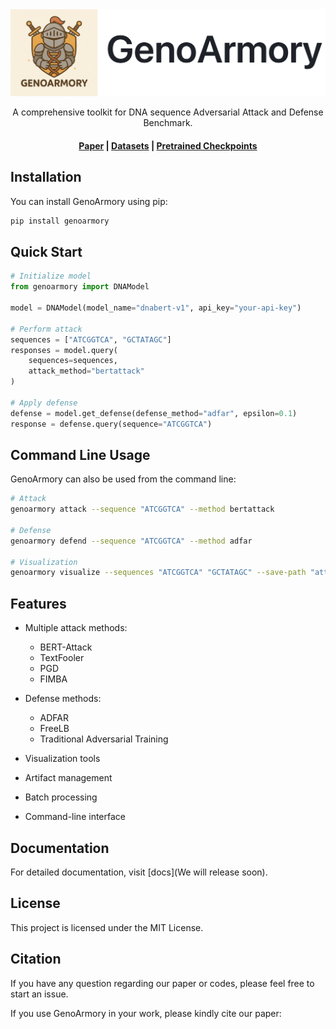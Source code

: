 <div align="center">
  <img src="asserts/logo.jpg" alt="Image" />
</div>


<p align="center">
    <p align="center">A comprehensive toolkit for DNA sequence Adversarial Attack and Defense Benchmark.
    <br>
</p>



<h4 align="center">
    <a href="https://arxiv.org/abs/2404.01318" target="_blank">Paper</a> |
    <a href="https://huggingface.co/datasets/magicslabnu/GFM-Attack" target="_blank">Datasets</a> |
    <a href="https://huggingface.co/collections/magicslabnu/gfm-67f4d4a9327ee4acdcb3806b" target="_blank">Pretrained Checkpoints</a>
</h4>




## Installation

You can install GenoArmory using pip:

```bash
pip install genoarmory
```

## Quick Start

```python
# Initialize model
from genoarmory import DNAModel

model = DNAModel(model_name="dnabert-v1", api_key="your-api-key")

# Perform attack
sequences = ["ATCGGTCA", "GCTATAGC"]
responses = model.query(
    sequences=sequences,
    attack_method="bertattack"
)

# Apply defense
defense = model.get_defense(defense_method="adfar", epsilon=0.1)
response = defense.query(sequence="ATCGGTCA")
```

## Command Line Usage

GenoArmory can also be used from the command line:

```bash
# Attack
genoarmory attack --sequence "ATCGGTCA" --method bertattack

# Defense
genoarmory defend --sequence "ATCGGTCA" --method adfar

# Visualization
genoarmory visualize --sequences "ATCGGTCA" "GCTATAGC" --save-path "attention.png"
```

## Features

- Multiple attack methods:

  - BERT-Attack
  - TextFooler
  - PGD
  - FIMBA

- Defense methods:

  - ADFAR
  - FreeLB
  - Traditional Adversarial Training

- Visualization tools
- Artifact management
- Batch processing
- Command-line interface

## Documentation

For detailed documentation, visit [docs](We will release soon).

## License

This project is licensed under the MIT License.

## Citation

If you have any question regarding our paper or codes, please feel free to start an issue.

If you use GenoArmory in your work, please kindly cite our paper:

```

```
